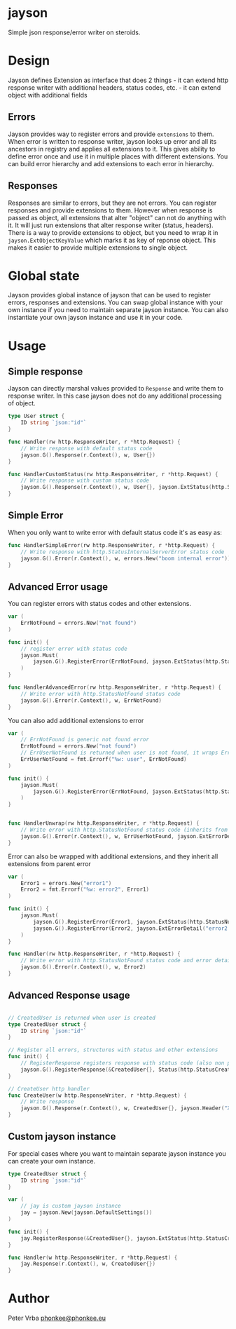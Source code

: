 # jayson

Simple json response/error writer on steroids.

# Design

Jayson defines Extension as interface that does 2 things
    - it can extend http response writer with additional headers, status codes, etc.
    - it can extend object with additional fields


## Errors

Jayson provides way to register errors and provide `extensions` to them.
When error is written to response writer, jayson looks up error and all its ancestors in registry and applies all extensions to it.
This gives ability to define error once and use it in multiple places with different extensions.
You can build error hierarchy and add extensions to each error in hierarchy.

## Responses

Responses are similar to errors, but they are not errors. You can register responses and provide extensions to them.
However when response is passed as object, all extensions that alter "object" can not do anything with it.
It will just run extensions that alter response writer (status, headers).
There is a way to provide extensions to object, but you need to wrap it in `jayson.ExtObjectKeyValue` which marks it as key of reponse object.
This makes it easier to provide multiple extensions to single object.

# Global state

Jayson provides global instance of jayson that can be used to register errors, responses and extensions.
You can swap global instance with your own instance if you need to maintain separate jayson instance.
You can also instantiate your own jayson instance and use it in your code.

# Usage

## Simple response

Jayson can directly marshal values provided to `Response` and write them to response writer.
In this case jayson does not do any additional processing of object.

```go
type User struct {
    ID string `json:"id"`
}

func Handler(rw http.ResponseWriter, r *http.Request) {
    // Write response with default status code
    jayson.G().Response(r.Context(), w, User{})
}

func HandlerCustomStatus(rw http.ResponseWriter, r *http.Request) {
    // Write response with custom status code
    jayson.G().Response(r.Context(), w, User{}, jayson.ExtStatus(http.StatusCreated))
}
```

## Simple Error

When you only want to write error with default status code it's as easy as:

```go
func HandlerSimpleError(rw http.ResponseWriter, r *http.Request) {
    // Write response with http.StatusInternalServerError status code
    jayson.G().Error(r.Context(), w, errors.New("boom internal error"))
}
```

## Advanced Error usage

You can register errors with status codes and other extensions.

```go
var (
    ErrNotFound = errors.New("not found")
)

func init() {
    // register error with status code
    jayson.Must(
        jayson.G().RegisterError(ErrNotFound, jayson.ExtStatus(http.StatusNotFound))
    )   
}

func HandlerAdvancedError(rw http.ResponseWriter, r *http.Request) {
    // Write error with http.StatusNotFound status code
    jayson.G().Error(r.Context(), w, ErrNotFound)
}
```

You can also add additional extensions to error

```go
var (
    // ErrNotFound is generic not found error
    ErrNotFound = errors.New("not found")
    // ErrUserNotFound is returned when user is not found, it wraps ErrNotFound
    ErrUserNotFound = fmt.Errorf("%w: user", ErrNotFound)
)

func init() {
    jayson.Must(
        jayson.G().RegisterError(ErrNotFound, jayson.ExtStatus(http.StatusNotFound)),
    )
}


func HandlerUnwrap(rw http.ResponseWriter, r *http.Request) {
    // Write error with http.StatusNotFound status code (inherits from ErrNotFound) and additional error detail
    jayson.G().Error(r.Context(), w, ErrUserNotFound, jayson.ExtErrorDetail("user not found"))
}
```

Error can also be wrapped with additional extensions, and they inherit all extensions from parent error

```go
var (
    Error1 = errors.New("error1")
    Error2 = fmt.Errorf("%w: error2", Error1)
)

func init() {
    jayson.Must(
        jayson.G().RegisterError(Error1, jayson.ExtStatus(http.StatusNotFound)),
        jayson.G().RegisterError(Error2, jayson.ExtErrorDetail("error2 detail")),
    )
}

func Handler(rw http.ResponseWriter, r *http.Request) {
    // Write error with http.StatusNotFound status code and error detail "error2 detail"
    jayson.G().Error(r.Context(), w, Error2)
}
```

## Advanced Response usage

```go

// CreatedUser is returned when user is created
type CreatedUser struct {
    ID string `json:"id"`
}

// Register all errors, structures with status and other extensions
func init() {
    // RegisterResponse registers response with status code (also non pointer type if not registered already)
    jayson.G().RegisterResponse(&CreatedUser{}, Status(http.StatusCreated))
}

// CreateUser http handler
func CreateUser(w http.ResponseWriter, r *http.Request) {
    // Write response
    jayson.G().Response(r.Context(), w, CreatedUser{}, jayson.Header("X-Request-ID", "123"))
}
```

## Custom jayson instance

For special cases where you want to maintain separate jayson instance you can create your own instance.

```go
type CreatedUser struct {
    ID string `json:"id"`
}

var (
	// jay is custom jayson instance
    jay = jayson.New(jayson.DefaultSettings())
)

func init() {
    jay.RegisterResponse(&CreatedUser{}, jayson.ExtStatus(http.StatusCreated))
}

func Handler(w http.ResponseWriter, r *http.Request) {
    jay.Response(r.Context(), w, CreatedUser{})
}
```

# Author

Peter Vrba <phonkee@phonkee.eu>
